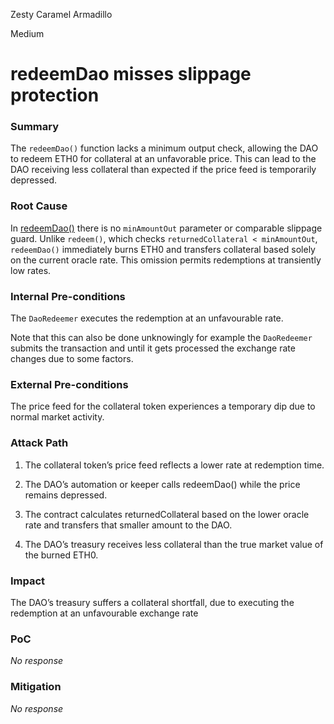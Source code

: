 Zesty Caramel Armadillo

Medium

# redeemDao misses slippage protection

### Summary

The `redeemDao()` function lacks a minimum output check, allowing the DAO to redeem ETH0 for collateral at an unfavorable price. This can lead to the DAO receiving less collateral than expected if the price feed is temporarily depressed.

### Root Cause

In [redeemDao()](https://github.com/sherlock-audit/2025-05-usual-eth0/blob/main/eth0-protocol/src/daoCollateral/DaoCollateral.sol#L564) there is no `minAmountOut` parameter or comparable slippage guard. Unlike `redeem()`, which checks `returnedCollateral < minAmountOut`, `redeemDao()` immediately burns ETH0 and transfers collateral based solely on the current oracle rate. This omission permits redemptions at transiently low rates.

### Internal Pre-conditions

The `DaoRedeemer` executes the redemption at an unfavourable rate.

Note that this can also be done unknowingly for example the `DaoRedeemer` submits the transaction and until it gets processed the exchange rate changes due to some factors.

### External Pre-conditions

The price feed for the collateral token experiences a temporary dip due to normal market activity.

### Attack Path

1. The collateral token’s price feed reflects a lower rate at redemption time.

2. The DAO’s automation or keeper calls redeemDao() while the price remains depressed.

3. The contract calculates returnedCollateral based on the lower oracle rate and transfers that smaller amount to the DAO.

4. The DAO’s treasury receives less collateral than the true market value of the burned ETH0.

### Impact

The DAO’s treasury suffers a collateral shortfall, due to executing the redemption at an unfavourable exchange rate

### PoC

_No response_

### Mitigation

_No response_